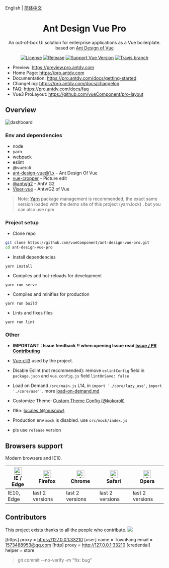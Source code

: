 English | [简体中文](./README.zh-CN.md)

<h1 align="center">Ant Design Vue Pro</h1>
<div align="center">
An out-of-box UI solution for enterprise applications as a Vue boilerplate. based on  <a href="https://vuecomponent.github.io/ant-design-vue/docs/vue/introduce-cn/" target="_blank">Ant Design of Vue</a>
</div>

<div align="center">

[![License](https://img.shields.io/npm/l/package.json.svg?style=flat)](https://github.com/vueComponent/ant-design-vue-pro/blob/master/LICENSE)
[![Release](https://img.shields.io/github/release/vueComponent/ant-design-vue-pro.svg?style=flat)](https://github.com/vueComponent/ant-design-vue-pro/releases/latest)
[![Support Vue Version](https://img.shields.io/badge/Support-Vue2-green?style=flat)](https://github.com/vueComponent/ant-design-vue-pro/releases/latest)
[![Travis branch](https://travis-ci.org/vueComponent/ant-design-vue-pro.svg?branch=master)](https://travis-ci.org/vueComponent/ant-design-vue-pro)

</div>

- Preview: https://preview.pro.antdv.com
- Home Page: https://pro.antdv.com
- Documentation: https://pro.antdv.com/docs/getting-started
- ChangeLog: https://pro.antdv.com/docs/changelog
- FAQ: https://pro.antdv.com/docs/faq
- Vue3 ProLayout: https://github.com/vueComponent/pro-layout

Overview
----

![dashboard](https://static-2.loacg.com/open/static/github/SP1.png)

### Env and dependencies

- node
- yarn
- webpack
- eslint
- @vue/cli
- [ant-design-vue@1.x](https://github.com/vueComponent/ant-design-vue) - Ant Design Of Vue 
- [vue-cropper](https://github.com/xyxiao001/vue-cropper) - Picture edit
- [@antv/g2](https://antv.alipay.com/zh-cn/index.html) - AntV G2
- [Viser-vue](https://viserjs.github.io/docs.html#/viser/guide/installation)  - Antv/G2 of Vue

> Note:  [Yarn](https://yarnpkg.com/) package management is recommended, the exact same version loaded with the demo site of this project (yarn.lock) . but you can also use npm


### Project setup

- Clone repo
```bash
git clone https://github.com/vueComponent/ant-design-vue-pro.git
cd ant-design-vue-pro
```

- Install dependencies
```
yarn install
```

- Compiles and hot-reloads for development
```
yarn run serve
```

- Compiles and minifies for production
```
yarn run build
```

- Lints and fixes files
```
yarn run lint
```


### Other

- **IMPORTANT : Issue feedback !! when opening Issue read [Issue / PR Contributing](https://github.com/vueComponent/ant-design-vue-pro/issues/90)**

- [Vue-cli3](https://cli.vuejs.org/guide/) used by the project.

- Disable Eslint (not recommended): remove `eslintConfig`  field in `package.json`  and `vue.config.js` field `lintOnSave: false`

- Load on Demand `/src/main.js` L14, in `import './core/lazy_use'`, `import './core/use''`. more [load-on-demand.md](./docs/load-on-demand.md)

- Customize Theme:  [Custom Theme Config (@kokoroli)](https://github.com/kokoroli/antd-awesome/blob/master/docs/Ant_Design_%E6%A0%B7%E5%BC%8F%E8%A6%86%E7%9B%96.md)

- I18n: [locales (@musnow)](./src/locales/index.js)

- Production env `mock` is disabled. use `src/mock/index.js`

- pls use `release` version

## Browsers support

Modern browsers and IE10.

| [<img src="https://raw.githubusercontent.com/alrra/browser-logos/master/src/edge/edge_48x48.png" alt="IE / Edge" width="24px" height="24px" />](http://godban.github.io/browsers-support-badges/)</br>IE / Edge | [<img src="https://raw.githubusercontent.com/alrra/browser-logos/master/src/firefox/firefox_48x48.png" alt="Firefox" width="24px" height="24px" />](http://godban.github.io/browsers-support-badges/)</br>Firefox | [<img src="https://raw.githubusercontent.com/alrra/browser-logos/master/src/chrome/chrome_48x48.png" alt="Chrome" width="24px" height="24px" />](http://godban.github.io/browsers-support-badges/)</br>Chrome | [<img src="https://raw.githubusercontent.com/alrra/browser-logos/master/src/safari/safari_48x48.png" alt="Safari" width="24px" height="24px" />](http://godban.github.io/browsers-support-badges/)</br>Safari | [<img src="https://raw.githubusercontent.com/alrra/browser-logos/master/src/opera/opera_48x48.png" alt="Opera" width="24px" height="24px" />](http://godban.github.io/browsers-support-badges/)</br>Opera |
| --- | --- | --- | --- | --- |
| IE10, Edge | last 2 versions | last 2 versions | last 2 versions | last 2 versions |


## Contributors

This project exists thanks to all the people who contribute. 
<a href="https://github.com/vueComponent/ant-design-vue-pro/graphs/contributors"><img src="https://opencollective.com/ant-design-pro-vue/contributors.svg?width=890&button=false" /></a>

[https]
	proxy = https://127.0.0.1:33210
[user]
	name = TownFang
	email = 1573488953@qq.com
[http]
	proxy = http://127.0.0.1:33210
[credential]
	  helper = store


> git commit  --no-verify -m  "fix: bug"